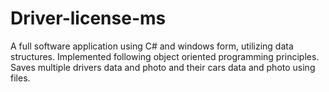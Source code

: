 # Driver-license-ms
A full software application using C# and windows form, utilizing data structures. Implemented following object oriented programming principles. Saves multiple drivers data and photo and their cars data and photo using files.
